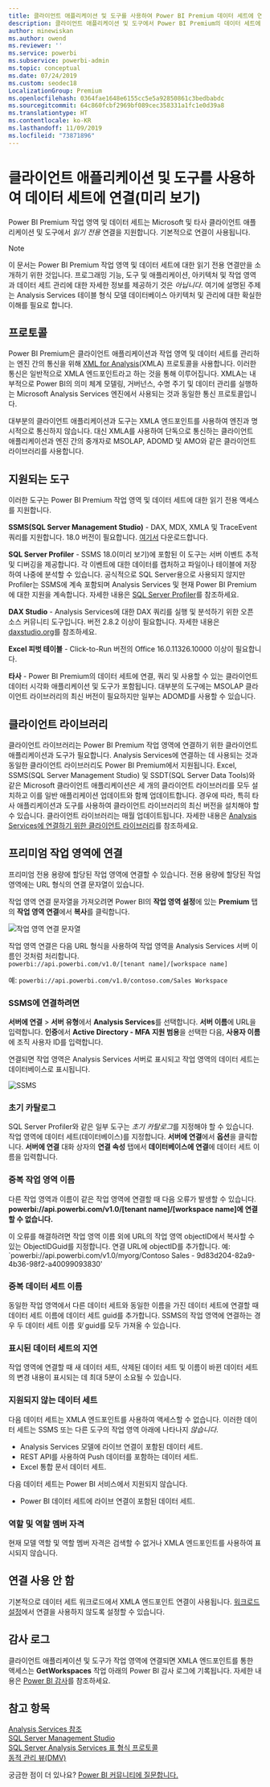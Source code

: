 ```yaml
---
title: 클라이언트 애플리케이션 및 도구를 사용하여 Power BI Premium 데이터 세트에 연결(미리 보기)
description: 클라이언트 애플리케이션 및 도구에서 Power BI Premium의 데이터 세트에 연결하는 방법에 대해 설명합니다.
author: minewiskan
ms.author: owend
ms.reviewer: ''
ms.service: powerbi
ms.subservice: powerbi-admin
ms.topic: conceptual
ms.date: 07/24/2019
ms.custom: seodec18
LocalizationGroup: Premium
ms.openlocfilehash: 0364fae1648e6155cc5e5a92850861c3bedbabdc
ms.sourcegitcommit: 64c860fcbf2969bf089cec358331a1fc1e0d39a8
ms.translationtype: HT
ms.contentlocale: ko-KR
ms.lasthandoff: 11/09/2019
ms.locfileid: "73871896"
---
```

# <a name="connect-to-datasets-with-client-applications-and-tools-preview"></a>클라이언트 애플리케이션 및 도구를 사용하여 데이터 세트에 연결(미리 보기)

Power BI Premium 작업 영역 및 데이터 세트는 Microsoft 및 타사 클라이언트 애플리케이션 및 도구에서 *읽기 전용* 연결을 지원합니다. 기본적으로 연결이 사용됩니다.

> [!NOTE]
> 이 문서는 Power BI Premium 작업 영역 및 데이터 세트에 대한 읽기 전용 연결만을 소개하기 위한 것입니다. 프로그래밍 기능, 도구 및 애플리케이션, 아키텍처 및 작업 영역과 데이터 세트 관리에 대한 자세한 정보를 제공하기 것은 *아닙니다*. 여기에 설명된 주제는 Analysis Services 테이블 형식 모델 데이터베이스 아키텍처 및 관리에 대한 확실한 이해를 필요로 합니다.

## <a name="protocol"></a>프로토콜

Power BI Premium은 클라이언트 애플리케이션과 작업 영역 및 데이터 세트를 관리하는 엔진 간의 통신을 위해 [XML for Analysis](https://docs.microsoft.com/bi-reference/xmla/xml-for-analysis-xmla-reference)(XMLA) 프로토콜을 사용합니다. 이러한 통신은 일반적으로 XMLA 엔드포인트라고 하는 것을 통해 이루어집니다. XMLA는 내부적으로 Power BI의 의미 체계 모델링, 거버넌스, 수명 주기 및 데이터 관리를 실행하는 Microsoft Analysis Services 엔진에서 사용되는 것과 동일한 통신 프로토콜입니다. 

대부분의 클라이언트 애플리케이션과 도구는 XMLA 엔드포인트를 사용하여 엔진과 명시적으로 통신하지 않습니다. 대신 XMLA를 사용하여 단독으로 통신하는 클라이언트 애플리케이션과 엔진 간의 중개자로 MSOLAP, ADOMD 및 AMO와 같은 클라이언트 라이브러리를 사용합니다.


## <a name="supported-tools"></a>지원되는 도구

이러한 도구는 Power BI Premium 작업 영역 및 데이터 세트에 대한 읽기 전용 액세스를 지원합니다.

**SSMS(SQL Server Management Studio)** - DAX, MDX, XMLA 및 TraceEvent 쿼리를 지원합니다. 18.0 버전이 필요합니다. [여기서](https://docs.microsoft.com/sql/ssms/download-sql-server-management-studio-ssms) 다운로드합니다. 

**SQL Server Profiler** - SSMS 18.0(미리 보기)에 포함된 이 도구는 서버 이벤트 추적 및 디버깅을 제공합니다. 각 이벤트에 대한 데이터를 캡처하고 파일이나 테이블에 저장하여 나중에 분석할 수 있습니다. 공식적으로 SQL Server용으로 사용되지 않지만 Profiler는 SSMS에 계속 포함되며 Analysis Services 및 현재 Power BI Premium에 대한 지원을 계속합니다. 자세한 내용은 [SQL Server Profiler](https://docs.microsoft.com/sql/tools/sql-server-profiler/sql-server-profiler)를 참조하세요.

**DAX Studio** - Analysis Services에 대한 DAX 쿼리를 실행 및 분석하기 위한 오픈 소스 커뮤니티 도구입니다. 버전 2.8.2 이상이 필요합니다. 자세한 내용은 [daxstudio.org](https://daxstudio.org/)를 참조하세요.

**Excel 피벗 테이블** - Click-to-Run 버전의 Office 16.0.11326.10000 이상이 필요합니다.

**타사** - Power BI Premium의 데이터 세트에 연결, 쿼리 및 사용할 수 있는 클라이언트 데이터 시각화 애플리케이션 및 도구가 포함됩니다. 대부분의 도구에는 MSOLAP 클라이언트 라이브러리의 최신 버전이 필요하지만 일부는 ADOMD를 사용할 수 있습니다.

## <a name="client-libraries"></a>클라이언트 라이브러리

클라이언트 라이브러리는 Power BI Premium 작업 영역에 연결하기 위한 클라이언트 애플리케이션과 도구가 필요합니다. Analysis Services에 연결하는 데 사용되는 것과 동일한 클라이언트 라이브러리도 Power BI Premium에서 지원됩니다. Excel, SSMS(SQL Server Management Studio) 및 SSDT(SQL Server Data Tools)와 같은 Microsoft 클라이언트 애플리케이션은 세 개의 클라이언트 라이브러리를 모두 설치하고 이를 일반 애플리케이션 업데이트와 함께 업데이트합니다. 경우에 따라, 특히 타사 애플리케이션과 도구를 사용하여 클라이언트 라이브러리의 최신 버전을 설치해야 할 수 있습니다. 클라이언트 라이브러리는 매월 업데이트됩니다. 자세한 내용은 [Analysis Services에 연결하기 위한 클라이언트 라이브러리](https://docs.microsoft.com/azure/analysis-services/analysis-services-data-providers)를 참조하세요.

## <a name="connecting-to-a-premium-workspace"></a>프리미엄 작업 영역에 연결

프리미엄 전용 용량에 할당된 작업 영역에 연결할 수 있습니다. 전용 용량에 할당된 작업 영역에는 URL 형식의 연결 문자열이 있습니다. 

작업 영역 연결 문자열을 가져오려면 Power BI의 **작업 영역 설정**에 있는 **Premium** 탭의 **작업 영역 연결**에서 **복사**를 클릭합니다.

![작업 영역 연결 문자열](media/service-premium-connect-tools/connect-tools-workspace-connection.png)

작업 영역 연결은 다음 URL 형식을 사용하여 작업 영역을 Analysis Services 서버 이름인 것처럼 처리합니다.   
`powerbi://api.powerbi.com/v1.0/[tenant name]/[workspace name]` 

예: `powerbi://api.powerbi.com/v1.0/contoso.com/Sales Workspace`

### <a name="to-connect-in-ssms"></a>SSMS에 연결하려면

**서버에 연결** > **서버 유형**에서 **Analysis Services**를 선택합니다. **서버 이름**에 URL을 입력합니다. **인증**에서 **Active Directory - MFA 지원 범용**을 선택한 다음, **사용자 이름**에 조직 사용자 ID를 입력합니다. 

연결되면 작업 영역은 Analysis Services 서버로 표시되고 작업 영역의 데이터 세트는 데이터베이스로 표시됩니다.  

![SSMS](media/service-premium-connect-tools/connect-tools-ssms.png)

### <a name="initial-catalog"></a>초기 카탈로그

SQL Server Profiler와 같은 일부 도구는 *초기 카탈로그*를 지정해야 할 수 있습니다. 작업 영역에 데이터 세트(데이터베이스)를 지정합니다. **서버에 연결**에서 **옵션**을 클릭합니다. **서버에 연결** 대화 상자의 **연결 속성** 탭에서 **데이터베이스에 연결**에 데이터 세트 이름을 입력합니다.

### <a name="duplicate-workspace-name"></a>중복 작업 영역 이름

다른 작업 영역과 이름이 같은 작업 영역에 연결할 때 다음 오류가 발생할 수 있습니다. **powerbi://api.powerbi.com/v1.0/[tenant name]/[workspace name]에 연결할 수 없습니다.**

이 오류를 해결하려면 작업 영역 이름 외에 URL의 작업 영역 objectID에서 복사할 수 있는 ObjectIDGuid를 지정합니다. 연결 URL에 objectID를 추가합니다. 예: `powerbi://api.powerbi.com/v1.0/myorg/Contoso Sales - 9d83d204-82a9-4b36-98f2-a40099093830'

### <a name="duplicate-dataset-name"></a>중복 데이터 세트 이름

동일한 작업 영역에서 다른 데이터 세트와 동일한 이름을 가진 데이터 세트에 연결할 때 데이터 세트 이름에 데이터 세트 guid를 추가합니다. SSMS의 작업 영역에 연결하는 경우 두 데이터 세트 이름 *및* guid를 모두 가져올 수 있습니다. 

### <a name="delay-in-datasets-shown"></a>표시된 데이터 세트의 지연

작업 영역에 연결할 때 새 데이터 세트, 삭제된 데이터 세트 및 이름이 바뀐 데이터 세트의 변경 내용이 표시되는 데 최대 5분이 소요될 수 있습니다. 

### <a name="unsupported-datasets"></a>지원되지 않는 데이터 세트

다음 데이터 세트는 XMLA 엔드포인트를 사용하여 액세스할 수 없습니다. 이러한 데이터 세트는 SSMS 또는 다른 도구의 작업 영역 아래에 나타나지 *않습니다*. 

- Analysis Services 모델에 라이브 연결이 포함된 데이터 세트. 
- REST API를 사용하여 Push 데이터를 포함하는 데이터 세트.
- Excel 통합 문서 데이터 세트. 

다음 데이터 세트는 Power BI 서비스에서 지원되지 않습니다.   

- Power BI 데이터 세트에 라이브 연결이 포함된 데이터 세트.

### <a name="roles-and-role-memberships"></a>역할 및 역할 멤버 자격

현재 모델 역할 및 역할 멤버 자격은 검색할 수 없거나 XMLA 엔드포인트를 사용하여 표시되지 않습니다.

## <a name="disable-connectivity"></a>연결 사용 안 함

기본적으로 데이터 세트 워크로드에서 XMLA 엔드포인트 연결이 사용됩니다. [워크로드 설정](service-admin-premium-workloads.md#workload-settings)에서 연결을 사용하지 않도록 설정할 수 있습니다.

## <a name="audit-logs"></a>감사 로그 

클라이언트 애플리케이션 및 도구가 작업 영역에 연결되면 XMLA 엔드포인트를 통한 액세스는 **GetWorkspaces** 작업 아래의 Power BI 감사 로그에 기록됩니다. 자세한 내용은 [Power BI 감사](service-admin-auditing.md)를 참조하세요.

## <a name="see-also"></a>참고 항목

[Analysis Services 참조](https://docs.microsoft.com/bi-reference/#pivot=home&panel=home-all)   
[SQL Server Management Studio](https://docs.microsoft.com/sql/ssms/sql-server-management-studio-ssms)   
[SQL Server Analysis Services 표 형식 프로토콜](https://docs.microsoft.com/openspecs/sql_server_protocols/ms-ssas-t/b98ed40e-c27a-4988-ab2d-c9c904fe13cf)   
[동적 관리 뷰(DMV)](https://docs.microsoft.com/sql/analysis-services/instances/use-dynamic-management-views-dmvs-to-monitor-analysis-services)   


궁금한 점이 더 있나요? [Power BI 커뮤니티에 질문합니다.](https://community.powerbi.com/)
